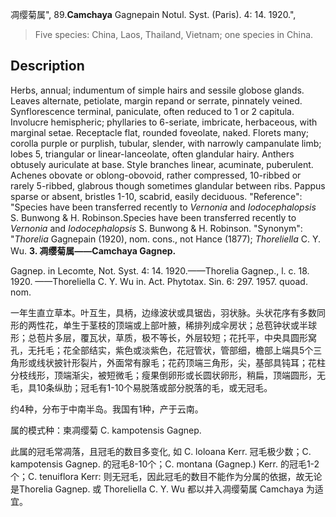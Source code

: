 凋缨菊属",
89.**Camchaya** Gagnepain Notul. Syst. (Paris). 4: 14. 1920.",

> Five species: China, Laos, Thailand, Vietnam; one species in China.

## Description
Herbs, annual; indumentum of simple hairs and sessile globose glands. Leaves alternate, petiolate, margin repand or serrate, pinnately veined. Synflorescence terminal, paniculate, often reduced to 1 or 2 capitula. Involucre hemispheric; phyllaries to 6-seriate, imbricate, herbaceous, with marginal setae. Receptacle flat, rounded foveolate, naked. Florets many; corolla purple or purplish, tubular, slender, with narrowly campanulate limb; lobes 5, triangular or linear-lanceolate, often glandular hairy. Anthers obtusely auriculate at base. Style branches linear, acuminate, puberulent. Achenes obovate or oblong-obovoid, rather compressed, 10-ribbed or rarely 5-ribbed, glabrous though sometimes glandular between ribs. Pappus sparse or absent, bristles 1-10, scabrid, easily deciduous.
  "Reference": "Species have been transferred recently to *Vernonia* and *Iodocephalopsis* S. Bunwong &amp; H. Robinson.Species have been transferred recently to *Vernonia* and *Iodocephalopsis* S. Bunwong &amp; H. Robinson.
  "Synonym": "*Thorelia* Gagnepain (1920), nom. cons., not Hance (1877); *Thoreliella* C. Y. Wu.
**3. 凋缨菊属——Camchaya Gagnep.**

Gagnep. in Lecomte, Not. Syst. 4: 14. 1920.——Thorelia Gagnep., l. c. 18. 1920. ——Thoreliella C. Y. Wu in. Act. Phytotax. Sin. 6: 297. 1957. quoad. nom.

一年生直立草本。叶互生，具柄，边缘波状或具锯齿，羽状脉。头状花序有多数同形的两性花，单生于茎枝的顶端或上部叶腋，稀排列成伞房状；总苞钟状或半球形；总苞片多层，覆瓦状，草质，极不等长，外层较短；花托平，中央具圆形窝孔，无托毛；花全部结实，紫色或淡紫色，花冠管状，管部细，檐部上端具5个三角形或线状披针形裂片，外面常有腺毛；花药顶端三角形，尖，基部具钝耳；花柱分枝线形，顶端渐尖，被短微毛；瘦果倒卵形或长圆状卵形，稍扁，顶端圆形，无毛，具10条纵肋；冠毛有1-10个易脱落或部分脱落的毛，或无冠毛。

约4种，分布于中南半岛。我国有1种，产于云南。

属的模式种：柬凋缨菊 C. kampotensis Gagnep.

此属的冠毛常凋落，且冠毛的数目多变化, 如 C. loloana Kerr. 冠毛极少数；C. kampotensis Gagnep. 的冠毛8-10个；C. montana (Gagnep.) Kerr. 的冠毛1-2个；C. tenuiflora Kerr: 则无冠毛，因此冠毛的数目不能作为分属的依据，故无论是Thorelia Gagnep. 或 Thoreliella C. Y. Wu 都以并入凋缨菊属 Camchaya 为适宜。
